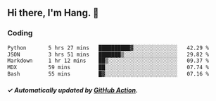 ## Hi there, I'm Hang. 👋

### Coding

<!--START_SECTION:waka-->

```txt
Python       5 hrs 27 mins   ██████████▓░░░░░░░░░░░░░░   42.29 %
JSON         3 hrs 51 mins   ███████▒░░░░░░░░░░░░░░░░░   29.82 %
Markdown     1 hr 12 mins    ██▒░░░░░░░░░░░░░░░░░░░░░░   09.37 %
MDX          59 mins         ██░░░░░░░░░░░░░░░░░░░░░░░   07.74 %
Bash         55 mins         █▓░░░░░░░░░░░░░░░░░░░░░░░   07.16 %
```

<!--END_SECTION:waka-->

##### ✓ Automatically updated by [GitHub Action](https://github.com/huhuhang/huhuhang/actions).
